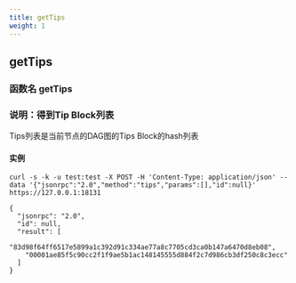 ```yaml
---
title: getTips
weight: 1
---
```


## getTips
### 函数名 getTips
### 说明：得到Tip Block列表
Tips列表是当前节点的DAG图的Tips Block的hash列表

#### 实例
```
curl -s -k -u test:test -X POST -H 'Content-Type: application/json' --data '{"jsonrpc":"2.0","method":"tips","params":[],"id":null}' https://127.0.0.1:18131
```

```
{
  "jsonrpc": "2.0",
  "id": null,
  "result": [
    "83d98f64ff6517e5899a1c392d91c334ae77a8c7705cd3ca0b147a6470d8eb08",
    "00001ae85f5c90cc2f1f9ae5b1ac148145555d884f2c7d986cb3df250c8c3ecc"
  ]
}
```


